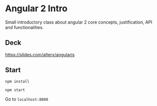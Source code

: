 # Angular 2 Intro

Small introductory class about angular 2 core concepts, justification, API and functionalities.

## Deck

https://slides.com/alterx/angularjs

## Start

`npm install`

`npm start`

Go to `localhost:8080`
